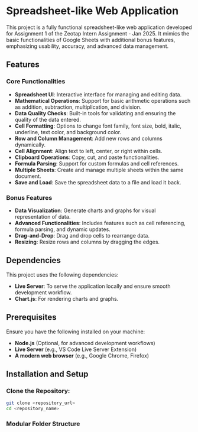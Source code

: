 # Spreadsheet-like Web Application

This project is a fully functional spreadsheet-like web application developed for Assignment 1 of the Zeotap Intern Assignment - Jan 2025. It mimics the basic functionalities of Google Sheets with additional bonus features, emphasizing usability, accuracy, and advanced data management.

## Features

### Core Functionalities

- **Spreadsheet UI**: Interactive interface for managing and editing data.
- **Mathematical Operations**: Support for basic arithmetic operations such as addition, subtraction, multiplication, and division.
- **Data Quality Checks**: Built-in tools for validating and ensuring the quality of the data entered.
- **Cell Formatting**: Options to change font family, font size, bold, italic, underline, text color, and background color.
- **Row and Column Management**: Add new rows and columns dynamically.
- **Cell Alignment**: Align text to left, center, or right within cells.
- **Clipboard Operations**: Copy, cut, and paste functionalities.
- **Formula Parsing**: Support for custom formulas and cell references.
- **Multiple Sheets**: Create and manage multiple sheets within the same document.
- **Save and Load**: Save the spreadsheet data to a file and load it back.

### Bonus Features

- **Data Visualization**: Generate charts and graphs for visual representation of data.
- **Advanced Functionalities**: Includes features such as cell referencing, formula parsing, and dynamic updates.
- **Drag-and-Drop**: Drag and drop cells to rearrange data.
- **Resizing**: Resize rows and columns by dragging the edges.

## Dependencies

This project uses the following dependencies:

- **Live Server**: To serve the application locally and ensure smooth development workflow.
- **Chart.js**: For rendering charts and graphs.

## Prerequisites

Ensure you have the following installed on your machine:

- **Node.js** (Optional, for advanced development workflows)
- **Live Server** (e.g., VS Code Live Server Extension)
- **A modern web browser** (e.g., Google Chrome, Firefox)

## Installation and Setup

### Clone the Repository:

```bash
git clone <repository_url>
cd <repository_name>
```

### Modular Folder Structure